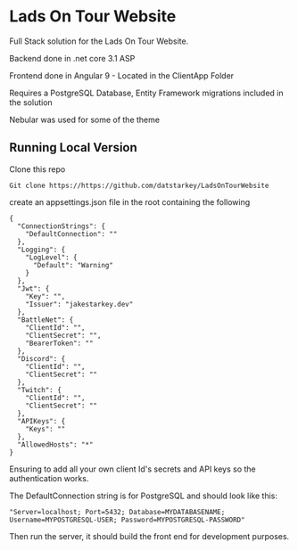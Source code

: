 # Lads On Tour Website

Full Stack solution for the Lads On Tour Website.

Backend done in .net core 3.1 ASP

Frontend done in Angular 9 - Located in the ClientApp Folder

Requires a PostgreSQL Database, Entity Framework migrations included in the solution

Nebular was used for some of the theme

## Running Local Version

Clone this repo

```
Git clone https://https://github.com/datstarkey/LadsOnTourWebsite
```

create an appsettings.json file in the root containing the following

```
{
  "ConnectionStrings": {
    "DefaultConnection": ""
  },
  "Logging": {
    "LogLevel": {
      "Default": "Warning"
    }
  },
  "Jwt": {
    "Key": "",
    "Issuer": "jakestarkey.dev"
  },
  "BattleNet": {
    "ClientId": "",
    "ClientSecret": "",
    "BearerToken": ""
  },
  "Discord": {
    "ClientId": "",
    "ClientSecret": ""
  },
  "Twitch": {
    "ClientId": "",
    "ClientSecret": ""
  },
  "APIKeys": {
    "Keys": ""
  },
  "AllowedHosts": "*"
}
```

Ensuring to add all your own client Id's secrets and API keys so the authentication works.

The DefaultConnection string is for PostgreSQL and should look like this:

```
"Server=localhost; Port=5432; Database=MYDATABASENAME; Username=MYPOSTGRESQL-USER; Password=MYPOSTGRESQL-PASSWORD"
```

Then run the server, it should build the front end for development purposes.
